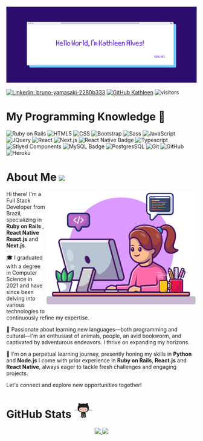 ![](/banner.png)

[![Linkedin: bruno-yamasaki-2280b333](https://img.shields.io/badge/-Kathleen_Alves-blue?style=flat-square&logo=Linkedin&logoColor=white&link=https://www.linkedin.com/in/kdalves/)](https://www.linkedin.com/in/kdalves/)
[![GitHub Kathleen](https://img.shields.io/github/followers/kdalves?label=follow&style=social)](https://github.com/kdalves)
![visitors](https://visitor-badge.glitch.me/badge?page_id=kdalves&left_color=green&right_color=red)



# My Programming Knowledge 🦄

![Ruby on Rails](https://img.shields.io/badge/Ruby_on_Rails-CC0000?style=for-the-badge&logo=ruby-on-rails&logoColor=white)
![HTML5](https://img.shields.io/badge/HTML5-E34F26?style=for-the-badge&logo=html5&logoColor=white)
![CSS](https://img.shields.io/badge/CSS3-1572B6?style=for-the-badge&logo=css3&logoColor=white)
![Bootstrap](https://img.shields.io/badge/Bootstrap-563D7C?style=for-the-badge&logo=bootstrap&logoColor=white)
![Sass](https://img.shields.io/badge/Sass-CC6699?style=for-the-badge&logo=sass&logoColor=white)
![JavaScript](https://img.shields.io/badge/JavaScript-F7DF1E?style=for-the-badge&logo=javascript&logoColor=black)
![JQuery](https://img.shields.io/badge/jQuery-0769AD?style=for-the-badge&logo=jquery&logoColor=white)
![React](https://img.shields.io/badge/React-20232A?style=for-the-badge&logo=react&logoColor=61DAFB)
![Next.js](https://img.shields.io/badge/Next.js-000000?style=for-the-badge&logo=next.js&logoColor=white)
![React Native Badge](https://img.shields.io/badge/React_Native-61DAFB?style=for-the-badge&logo=react&logoColor=white)
![Typescript](https://img.shields.io/badge/TypeScript-007ACC?style=for-the-badge&logo=typescript&logoColor=white)
![Stlyed Components](https://img.shields.io/badge/styled--components-DB7093?style=for-the-badge&logo=styled-components&logoColor=white)
![MySQL Badge](https://img.shields.io/badge/MySQL-4479A1?style=for-the-badge&logo=mysql&logoColor=white)
![PostgresSQL](https://img.shields.io/badge/PostgreSQL-336791?style=for-the-badge&logo=postgresql&logoColor=white)
![Git](https://img.shields.io/badge/Git-E34F26?style=for-the-badge&logo=git&logoColor=white)
![GitHub](https://img.shields.io/badge/GitHub-181717?style=for-the-badge&logo=github&logoColor=white)
![Heroku](https://img.shields.io/badge/Heroku-430098?style=for-the-badge&logo=heroku&logoColor=white)


# About Me <img src="https://media.giphy.com/media/VgCDAzcKvsR6OM0uWg/giphy.gif" width="50">
<img src="girl1.png" alt="A focused woman typing code on a laptop while programming" min-width="400px" max-width="400px" width="400px" align="right">
<p align="left">
  Hi there! I'm a Full Stack Developer from Brazil, specializing in <strong>Ruby on Rails</strong> , <strong>React Native</strong> <strong>React.js</strong> and <strong>Next.js</strong>.

  🎓 I graduated with a degree in Computer Science in 2021 and have since been delving into various technologies to continuously refine my expertise.
  
  🌟 Passionate about learning new languages—both programming and cultural—I'm an enthusiast of animals, people, an avid bookworm, and captivated by adventurous endeavors. I thrive on expanding my horizons.
  
  🚀 I'm on a perpetual learning journey, presently honing my skills in <strong>Python</strong> and <strong>Node.js</strong> I come with prior experience in <strong>Ruby on Rails</strong>, <strong>React.js</strong> and <strong>React Native</strong>, always eager to tackle fresh challenges and engaging projects.
  
  Let's connect and explore new opportunities together!
</p>

# GitHub Stats <img src="github.gif" width="50">
<p align="center">
  <a href="https://github.com/kdalves">
    <img height="180em" src="https://github-readme-stats-eight-theta.vercel.app/api?username=kdalves&show_icons=true&theme=material-palenight&include_all_commits=true&count_private=true"/>
    <img height="180em" src="https://github-readme-stats-eight-theta.vercel.app/api/top-langs/?username=kdalves&layout=compact&langs_count=8&theme=material-palenight"/>
  </a>
</p>

